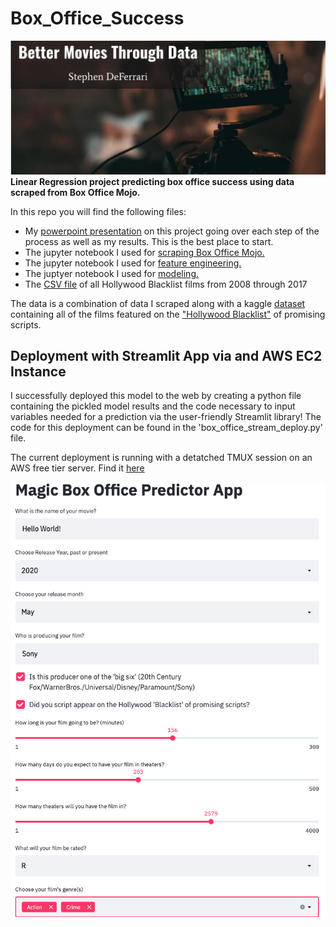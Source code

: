 # Box_Office_Success
![header](movie_header.png)
**Linear Regression project predicting box office success using data scraped from Box Office Mojo.**

In this repo you will find the following files:
* My [powerpoint presentation](https://github.com/S-DeFerrari/Box-Office-Success/blob/master/Better%20Movies%20Through%20Data.pdf) on this project going over each step of the process as well as my results. This is the best place to start.
* The jupyter notebook I used for [scraping Box Office Mojo.](https://github.com/S-DeFerrari/Box-Office-Success/blob/master/p2_scraping.ipynb)
* The jupyter notebook I used for [feature engineering.](https://github.com/S-DeFerrari/Box-Office-Success/blob/master/p2_features.ipynb)
* The juptyer notebook I used for [modeling.](https://github.com/S-DeFerrari/Box-Office-Success/blob/master/p2_modeling.ipynb)
* The [CSV file](https://github.com/S-DeFerrari/Box-Office-Success/blob/master/BlackListAll-updated.csv) of all Hollywood Blacklist films from 2008 through 2017

The data is a combination of data I scraped along with a kaggle [dataset](https://www.kaggle.com/ardenthira/hollywood-black-list-20082017) containing all of the films featured on the ["Hollywood Blacklist"](https://blcklst.com/) of promising scripts.


## Deployment with Streamlit App via and AWS EC2 Instance
I successfully deployed this model to the web by creating a python file containing the pickled model results and the code necessary to input variables needed for a prediction via the user-friendly Streamlit library! The code for this deployment can be found in the 'box_office_stream_deploy.py' file.

The current deployment is running with a detatched TMUX session on an AWS free tier server. Find it [here](http://3.87.139.164:8501/)

![](web_app.png)
